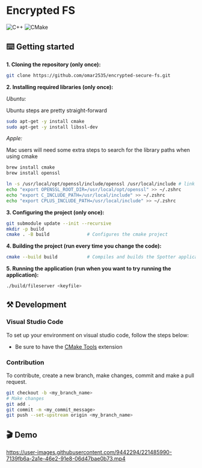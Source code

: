 # Encrypted FS

![C++](https://img.shields.io/badge/c++-%2300599C.svg?style=for-the-badge&logo=c%2B%2B&logoColor=white)
![CMake](https://img.shields.io/badge/CMake-%23008FBA.svg?style=for-the-badge&logo=cmake&logoColor=white)

## ⌨️ Getting started

**1. Cloning the repository (only once):**

```sh
git clone https://github.com/omar2535/encrypted-secure-fs.git
```

**2. Installing required libraries (only once):**

*Ubuntu:*

Ubuntu steps are pretty straight-forward

```sh
sudo apt-get -y install cmake
sudo apt-get -y install libssl-dev
```

*Apple:*

Mac users will need some extra steps to search for the library paths when using cmake

```sh
brew install cmake
brew install openssl

ln -s /usr/local/opt/openssl/include/openssl /usr/local/include # link openssl lib to `/usr/local/include`
echo "export OPENSSL_ROOT_DIR=/usr/local/opt/openssl" >> ~/.zshrc
echo "export C_INCLUDE_PATH=/usr/local/include" >> ~/.zshrc
echo "export CPLUS_INCLUDE_PATH=/usr/local/include" >> ~/.zshrc
```

**3. Configuring the project (only once):**

```sh
git submodule update --init --recursive
mkdir -p build
cmake . -B build              # Configures the cmake project
```

**4. Building the project (run every time you change the code):**

```sh
cmake --build build           # Compiles and builds the Spotter application
```

**5. Running the application (run when you want to try running the application):**

```sh
./build/fileserver <keyfile>
```

## ⚒️ Development

### Visual Studio Code

To set up your environment on visual studio code, follow the steps below:

- Be sure to have the [CMake Tools](https://marketplace.visualstudio.com/items?itemName=ms-vscode.cmake-tools) extension

### Contribution

To contribute, create a new branch, make changes, commit and make a pull request.

```sh
git checkout -b <my_branch_name>
# Make changes
git add .
git commit -m <my_commit_message>
git push --set-upstream origin <my_branch_name>
```

## 🎬 Demo

https://user-images.githubusercontent.com/9442294/221485990-7139fb6a-2a1e-46e2-91e8-06d47bae0b73.mp4



